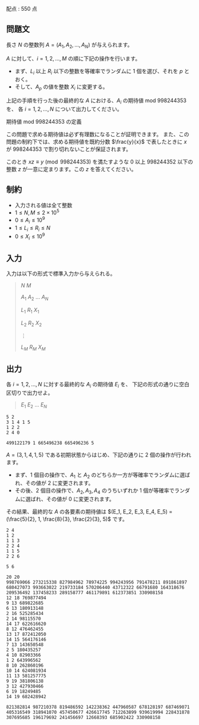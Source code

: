 配点 : $550$ 点

## 問題文

長さ $N$ の整数列 $A = (A_1, A_2, \ldots, A_N)$ が与えられます。

$A$ に対して、$i = 1, 2, \ldots, M$ の順に下記の操作を行います。

- まず、$L_i$ 以上 $R_i$ 以下の整数を等確率でランダムに $1$ 個を選び、それを $p$ とおく。
- そして、$A_p$ の値を整数 $X_i$ に変更する。

上記の手順を行った後の最終的な $A$ における、$A_i$ の期待値 $\text{mod } 998244353$ を、
各 $i = 1, 2, \ldots, N$ について出力してください。

 期待値 $\text{mod } 998244353$ の定義

この問題で求める期待値は必ず有理数になることが証明できます。 また、この問題の制約下では、求める期待値を既約分数 $\frac{y}{x}$ で表したときに $x$ が $998244353$ で割り切れないことが保証されます。

 

このとき $xz \equiv y \pmod{998244353}$ を満たすような $0$ 以上 $998244352$ 以下の整数 $z$ が一意に定まります。この $z$ を答えてください。

 

## 制約

- 入力される値は全て整数
- $1 \leq N, M \leq 2 \times 10^5$
- $0 \leq A_i \leq 10^9$
- $1 \leq L_i \leq R_i \leq N$
- $0 \leq X_i \leq 10^9$

## 入力

入力は以下の形式で標準入力から与えられる。

> $N$ $M$
> 
> $A_1$ $A_2$ $\ldots$ $A_N$
> 
> $L_1$ $R_1$ $X_1$
> 
> $L_2$ $R_2$ $X_2$
> 
> $\vdots$
> 
> $L_M$ $R_M$ $X_M$

## 出力

各 $i = 1, 2, \ldots, N$ に対する最終的な $A_i$ の期待値 $E_i$ を、
下記の形式の通りに空白区切りで出力せよ。

> $E_1$ $E_2$ $\ldots$ $E_N$

```input1
5 2
3 1 4 1 5
1 2 2
2 4 0
```

```output1
499122179 1 665496238 665496236 5
```

$A = (3, 1, 4, 1, 5)$ である初期状態からはじめ、下記の通りに $2$ 個の操作が行われます。

- まず、$1$ 個目の操作で、$A_1$ と $A_2$ のどちらか一方が等確率でランダムに選ばれ、その値が $2$ に変更されます。
- その後、$2$ 個目の操作で、$A_2, A_3, A_4$ のうちいずれか $1$ 個が等確率でランダムに選ばれ、その値が $0$ に変更されます。

その結果、最終的な $A$ の各要素の期待値は $(E_1, E_2, E_3, E_4, E_5) = (\frac{5}{2}, 1, \frac{8}{3}, \frac{2}{3}, 5)$ です。

```input2
2 4
1 2
1 1 3
2 2 4
1 1 5
2 2 6
```

```output2
5 6
```

```input3
20 20
998769066 273215338 827984962 78974225 994243956 791478211 891861897 680427073 993663022 219733184 570206440 43712322 66791680 164318676 209536492 137458233 289158777 461179891 612373851 330908158
12 18 769877494
9 13 689822685
6 13 180913148
2 16 525285434
2 14 98115570
14 17 622616620
8 12 476462455
13 17 872412050
14 15 564176146
7 13 143650548
2 5 180435257
4 10 82903366
1 2 643996562
8 10 262860196
10 14 624081934
11 13 581257775
9 19 381806138
3 12 427930466
6 19 18249485
14 19 682428942
```

```output3
821382814 987210378 819486592 142238362 447960587 678128197 687469071 405316549 318941070 457450677 426617745 712263899 939619994 228431878 307695685 196179692 241456697 12668393 685902422 330908158
```